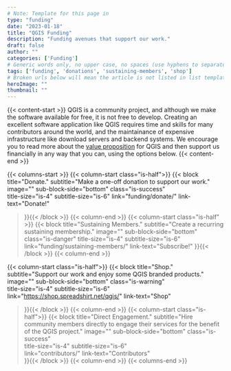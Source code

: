 ```yaml
---
# Note: Template for this page in 
type: "funding"
date: "2023-01-18"
title: "QGIS Funding"
description: "Funding avenues that support our work."
draft: false
author: ""
categories: ['Funding']
# Generic words only, no upper case, no spaces (use hyphens to separate words rather)
tags: ['funding', 'donations', 'sustaining-members', 'shop']
# Broken urls below will mean the article is not listed in list templates
heroImage: ""
thumbnail: ""
---
```


{{< content-start >}}
QGIS is a community project, and although we make the software available for free, it is not free to develop. Creating an excellent software application like QGIS requires time and skills for many contributors around the world, and the maintainance of expensive infrastructure like download servers and backend systems. We encourage you to read more about the [value proposition](../value-proposition/) for QGIS and then support us financially in any way that you can, using the options below.
{{< content-end >}}

{{< columns-start >}}
{{< column-start class="is-half">}}
{{< block
    title="Donate."
    subtitle="Make a one-off donation to support our work."
    image=""
    sub-block-side="bottom"
    class="is-success"     
    title-size="is-4"
    subtitle-size="is-6"
    link="funding/donate/"
    link-text="Donate!"    
>}}{{< /block >}}
{{< column-end >}}
{{< column-start class="is-half" >}}
{{< block
    title="Sustaining Members."
    subtitle="Create a recurring sustaining membership."
    image=""
    sub-block-side="bottom"
    class="is-danger" 
    title-size="is-4"
    subtitle-size="is-6"    
    link="funding/sustaining-members/"
    link-text="Subscribe!"
>}}{{< /block >}}
{{< column-end >}}

{{< column-start class="is-half">}}
{{< block
    title="Shop."
    subtitle="Support our work and enjoy some QGIS branded products."
    image=""
    sub-block-side="bottom"
    class="is-warning"     
    title-size="is-4"
    subtitle-size="is-6"    
    link="https://shop.spreadshirt.net/qgis/"
    link-text="Shop"
>}}{{< /block >}}
{{< column-end >}}
{{< column-start class="is-half">}}
{{< block
    title="Direct Engagement."
    subtitle="Hire community members directly to engage their services for the benefit of the QGIS project."
    image=""
    sub-block-side="bottom"
    class="is-success"     
    title-size="is-4"
    subtitle-size="is-6"  
    link="contributors/"
    link-text="Contributors"  
>}}{{< /block >}}
{{< column-end >}}
{{< columns-end >}}